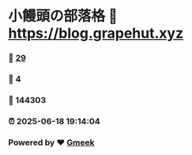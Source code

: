# 小饅頭の部落格 :link: https://blog.grapehut.xyz 
### :page_facing_up: [29](https://blog.grapehut.xyz/tag.html) 
### :speech_balloon: 4 
### :hibiscus: 144303 
### :alarm_clock: 2025-06-18 19:14:04 
### Powered by :heart: [Gmeek](https://github.com/Meekdai/Gmeek)
